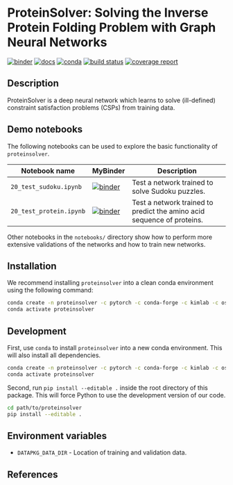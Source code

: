 # ProteinSolver: Solving the Inverse Protein Folding Problem with Graph Neural Networks

[![binder](https://mybinder.org/badge_logo.svg)](https://mybinder.org/v2/git/https%3A%2F%2Fmybinder%3AhTGKLsjmxRS8xNyHxRJB%40gitlab.com%2Fostrokach%2Fproteinsolver.git/v0.1.1?urlpath=lab)
[![docs](https://img.shields.io/badge/docs-v0.1.1-blue.svg)](https://ostrokach.gitlab.io/proteinsolver/d49e067ac2d5496f8b58f007bc8bd88e/v0.1.1/)
[![conda](https://img.shields.io/conda/dn/ostrokach-forge/proteinsolver.svg)](https://anaconda.org/ostrokach-forge/proteinsolver/)
[![build status](https://gitlab.com/ostrokach/proteinsolver/badges/v0.1.1/build.svg)](https://gitlab.com/ostrokach/proteinsolver/commits/v0.1.1/)
[![coverage report](https://gitlab.com/ostrokach/proteinsolver/badges/v0.1.1/coverage.svg)](https://ostrokach.gitlab.io/proteinsolver/d49e067ac2d5496f8b58f007bc8bd88e/v0.1.1/htmlcov/)

## Description

ProteinSolver is a deep neural network which learns to solve (ill-defined) constraint satisfaction problems (CSPs) from training data.

## Demo notebooks

The following notebooks can be used to explore the basic functionality of `proteinsolver`.

| Notebook name           | MyBinder                                                                                                                                                                                                                                | Description                                                            |
| ----------------------- | --------------------------------------------------------------------------------------------------------------------------------------------------------------------------------------------------------------------------------------- | ---------------------------------------------------------------------- |
| `20_test_sudoku.ipynb`  | [![binder](https://mybinder.org/badge_logo.svg)](https://mybinder.org/v2/git/https%3A%2F%2Fmybinder%3AhTGKLsjmxRS8xNyHxRJB%40gitlab.com%2Fostrokach%2Fproteinsolver.git/v0.1.1?filepath=notebooks%2F20_test_sudoku.ipynb) | Test a network trained to solve Sudoku puzzles.                        |
| `20_test_protein.ipynb` | [![binder](https://mybinder.org/badge_logo.svg)](https://mybinder.org/v2/git/https%3A%2F%2Fmybinder%3AhTGKLsjmxRS8xNyHxRJB%40gitlab.com%2Fostrokach%2Fproteinsolver.git/v0.1.1?filepath=notebooks%2F20_test_protein.ipynb) | Test a network trained to predict the amino acid sequence of proteins. |

Other notebooks in the `notebooks/` directory show how to perform more extensive validations of the networks and how to train new networks.

## Installation

We recommend installing `proteinsolver` into a clean conda environment using the following command:

```bash
conda create -n proteinsolver -c pytorch -c conda-forge -c kimlab -c ostrokach-forge proteinsolver
conda activate proteinsolver
```

## Development

First, use `conda` to install `proteinsolver` into a new conda environment. This will also install all dependencies.

```bash
conda create -n proteinsolver -c pytorch -c conda-forge -c kimlab -c ostrokach-forge proteinsolver
conda activate proteinsolver
```

Second, run `pip install --editable .` inside the root directory of this package. This will force Python to use the development version of our code.

```bash
cd path/to/proteinsolver
pip install --editable .
```

## Environment variables

- `DATAPKG_DATA_DIR` - Location of training and validation data.

## References
